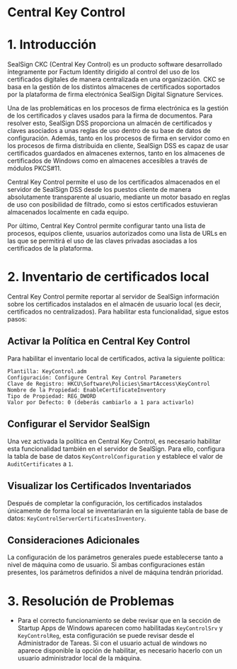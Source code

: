 # **Central Key Control**

# 1. Introducción

SealSign CKC (Central Key Control) es un producto software desarrollado íntegramente por Factum Identity
dirigido al control del uso de los certificados digitales de manera centralizada en una organización.
CKC se basa en la gestión de los distintos almacenes de certificados soportados por la plataforma de firma electrónica SealSign Digital Signature Services.

Una de las problemáticas en los procesos de firma electrónica es la gestión de los certificados y claves usados para la firma de documentos. Para resolver esto, SealSign DSS proporciona un almacén de certificados y claves asociados a unas reglas de uso dentro de su base de datos de configuración. Además, tanto en los procesos de firma en servidor como en los procesos de firma distribuida en cliente, SealSign DSS es capaz de usar certificados guardados en almacenes externos, tanto en los almacenes de certificados de Windows como en almacenes accesibles a través de módulos PKCS#11.

Central Key Control permite el uso de los certificados almacenados en el servidor de SealSign DSS desde los puestos cliente de manera absolutamente transparente al usuario, mediante un motor basado en reglas de uso con posibilidad de filtrado, como si estos certificados estuvieran almacenados localmente en cada equipo. 

Por último, Central Key Control permite configurar tanto una lista de procesos, equipos cliente, usuarios autorizados como una lista de URLs en las que se permitirá el uso de las claves privadas asociadas a los certificados de la plataforma.

# 2. Inventario de certificados local

Central Key Control permite reportar al servidor de SealSign información sobre los certificados instalados en el almacén de usuario local (es decir, certificados no centralizados). Para habilitar esta funcionalidad, sigue estos pasos:

## Activar la Política en Central Key Control

Para habilitar el inventario local de certificados, activa la siguiente política:

    Plantilla: KeyControl.adm
    Configuración: Configure Central Key Control Parameters
    Clave de Registro: HKCU\Software\Policies\SmartAccess\KeyControl
    Nombre de la Propiedad: EnableCertificateInventory
    Tipo de Propiedad: REG_DWORD
    Valor por Defecto: 0 (deberás cambiarlo a 1 para activarlo)

## Configurar el Servidor SealSign

Una vez activada la política en Central Key Control, es necesario habilitar esta funcionalidad también en el servidor de SealSign. Para ello, configura la tabla de base de datos `KeyControlConfiguration` y establece el valor de `AuditCertificates` a `1`.

## Visualizar los Certificados Inventariados

Después de completar la configuración, los certificados instalados únicamente de forma local se inventariarán en la siguiente tabla de base de datos: `KeyControlServerCertificatesInventory`.

## Consideraciones Adicionales

La configuración de los parámetros generales puede establecerse tanto a nivel de máquina como de usuario. Si ambas configuraciones están presentes, los parámetros definidos a nivel de máquina tendrán prioridad.

# 3. Resolución de Problemas

- Para el correcto funcionamiento se debe revisar que en la sección de Startup Apps de Windows aparecen como habilitadas `KeyControlSrv` y `KeyControlReg`, esta configuración se puede revisar desde el Administrador de Tareas. Si con el usuario actual de windows no aparece disponible la opción de habilitar, es necesario hacerlo con un usuario administrador local de la máquina.